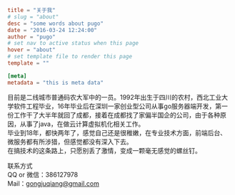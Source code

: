 ```toml
title = "关于我"
# slug = "about"
desc = "some words about pugo"
date = "2016-03-24 12:24:00"
author = "pugo"
# set nav to active status when this page
hover = "about"
# set template file to render this page
template = ""

[meta]
metadata = "this is meta data"
```  
目前是二线城市普通码农大军中的一员。1992年出生于四川的农村，西北工业大学软件工程毕业，16年毕业后在深圳一家创业型公司从事go服务器端开发，第一份工作干了大半年就回了成都，接着在成都找了家偏半国企的公司，由于各种原因，从事了java，在做云计算虚拟机化相关工作。  
毕业到18年，都快两年了，感觉自己还是很稚嫩，在专业技术方面，前端后台、微服务都有所涉猎，但感觉都没有深入下去。  
在搞技术的这条路上，只愿别丢了激情，变成一颗毫无感觉的螺丝钉。  

联系方式  
QQ or 微信：386127978  
Mail：gongjuqiang@gmail.com  


